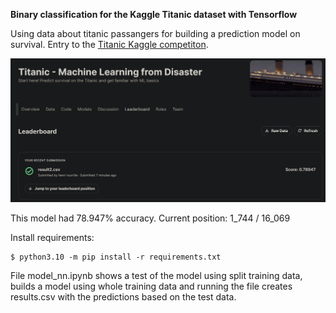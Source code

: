 **Binary classification for the Kaggle Titanic dataset with Tensorflow**

Using data about titanic passangers for building a prediction model on survival.
Entry to the [Titanic Kaggle competiton](https://www.kaggle.com/competitions/titanic).

![screenshot of the submission score](./pictures/titanic_hs.png "Submission")

This model had 78.947% accuracy. Current position: 1_744 / 16_069

Install requirements:

```
$ python3.10 -m pip install -r requirements.txt
```

File model_nn.ipynb shows a test of the model using split training data, builds a model using whole training data and running the file creates results.csv with the predictions based on the test data.